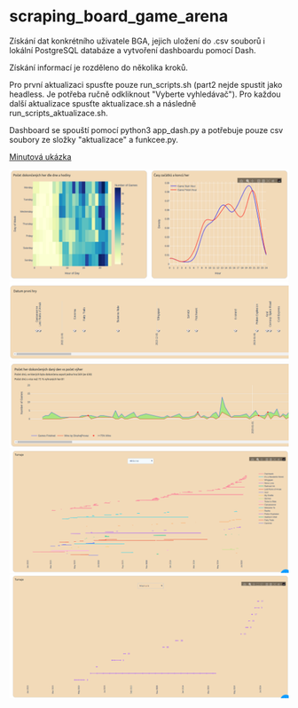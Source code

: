 # scraping_board_game_arena
Získání dat konkrétního uživatele BGA, jejich uložení do .csv souborů i lokální PostgreSQL databáze a vytvoření dashboardu pomocí Dash.

Získání informací je rozděleno do několika kroků. 

Pro první aktualizaci spusťte pouze run_scripts.sh (part2 nejde spustit jako headless. Je potřeba ručně odkliknout "Vyberte vyhledávač"). Pro každou další aktualizace spusťte aktualizace.sh a následně run_scripts_aktualizace.sh.

Dashboard se spouští pomocí python3 app_dash.py a potřebuje pouze csv soubory ze složky "aktualizace" a funkcee.py.

[Minutová ukázka](https://github.com/pavlinak7/scraping_board_game_arena/blob/main/ukazka.mkv) 


![My Image Description](bga1.png)
![My Image Description](bga2.png)
![My Image Description](bga3.png)
![My Image Description](bga4.png)
![My Image Description](bga5.png)



